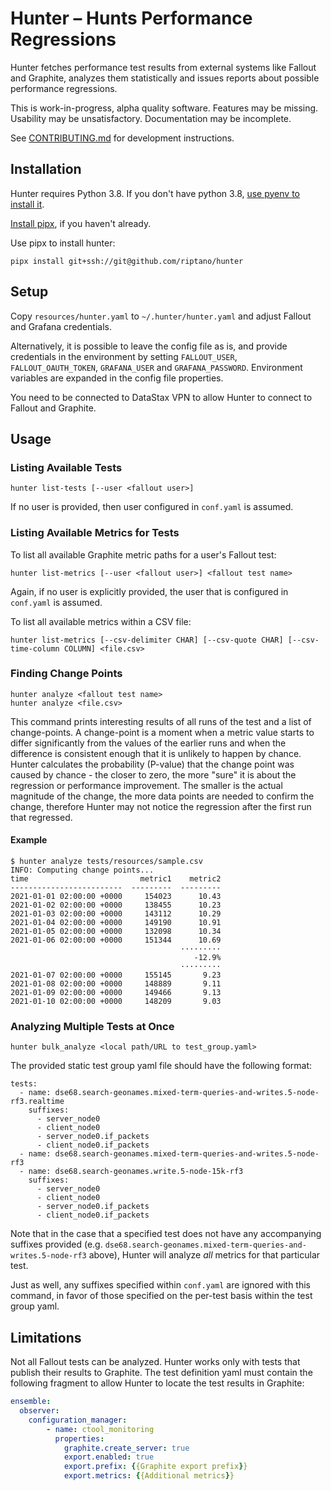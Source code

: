 Hunter – Hunts Performance Regressions
======================================

Hunter fetches performance test results from external systems
like Fallout and Graphite, analyzes them statistically and 
issues reports about possible performance regressions. 

This is work-in-progress, alpha quality software. 
Features may be missing. 
Usability may be unsatisfactory.
Documentation may be incomplete.

See [CONTRIBUTING.md](CONTRIBUTING.md) for development instructions.

## Installation

Hunter requires Python 3.8.  If you don't have python 3.8, [use pyenv to install
it](https://datastax.jira.com/wiki/spaces/~741246479/pages/827785323/Coping+with+python+environments).

[Install
pipx](https://datastax.jira.com/wiki/spaces/~741246479/pages/827785323/Coping+with+python+environments),
if you haven't already.

Use pipx to install hunter:

```
pipx install git+ssh://git@github.com/riptano/hunter
```

## Setup
Copy `resources/hunter.yaml` to `~/.hunter/hunter.yaml` and adjust
Fallout and Grafana credentials. 

Alternatively, it is possible to leave 
the config file as is, and provide credentials in the environment
by setting `FALLOUT_USER`, `FALLOUT_OAUTH_TOKEN`, `GRAFANA_USER` and `GRAFANA_PASSWORD`.
Environment variables are expanded in the config file properties.

You need to be connected to DataStax VPN to allow Hunter to connect
to Fallout and Graphite.

## Usage
### Listing Available Tests
```
hunter list-tests [--user <fallout user>]
``` 

If no user is provided, then user configured in `conf.yaml` is assumed.

### Listing Available Metrics for Tests

To list all available Graphite metric paths for a user's Fallout test:
```
hunter list-metrics [--user <fallout user>] <fallout test name>
```
Again, if no user is explicitly provided, the user that is configured in `conf.yaml` is assumed.

To list all available metrics within a CSV file:
```
hunter list-metrics [--csv-delimiter CHAR] [--csv-quote CHAR] [--csv-time-column COLUMN] <file.csv>
```


### Finding Change Points
```
hunter analyze <fallout test name>
hunter analyze <file.csv>
```

This command prints interesting results of all
runs of the test and a list of change-points. 
A change-point is a moment when a metric value starts to differ significantly
from the values of the earlier runs and when the difference 
is consistent enough that it is unlikely to happen by chance.  
Hunter calculates the probability (P-value) that the change point was caused 
by chance - the closer to zero, the more "sure" it is about the regression or
performance improvement. The smaller is the actual magnitude of the change,
the more data points are needed to confirm the change, therefore Hunter may
not notice the regression after the first run that regressed.

#### Example
```
$ hunter analyze tests/resources/sample.csv
INFO: Computing change points...
time                         metric1    metric2
-------------------------  ---------  ---------
2021-01-01 02:00:00 +0000     154023      10.43
2021-01-02 02:00:00 +0000     138455      10.23
2021-01-03 02:00:00 +0000     143112      10.29
2021-01-04 02:00:00 +0000     149190      10.91
2021-01-05 02:00:00 +0000     132098      10.34
2021-01-06 02:00:00 +0000     151344      10.69
                                      ·········
                                         -12.9%
                                      ·········
2021-01-07 02:00:00 +0000     155145       9.23
2021-01-08 02:00:00 +0000     148889       9.11
2021-01-09 02:00:00 +0000     149466       9.13
2021-01-10 02:00:00 +0000     148209       9.03
```

### Analyzing Multiple Tests at Once
```
hunter bulk_analyze <local path/URL to test_group.yaml>  
```
The provided static test group yaml file should have the following format:
```
tests:
  - name: dse68.search-geonames.mixed-term-queries-and-writes.5-node-rf3.realtime
    suffixes:
      - server_node0
      - client_node0
      - server_node0.if_packets
      - client_node0.if_packets
  - name: dse68.search-geonames.mixed-term-queries-and-writes.5-node-rf3
  - name: dse68.search-geonames.write.5-node-15k-rf3
    suffixes:
      - server_node0
      - client_node0
      - server_node0.if_packets
      - client_node0.if_packets
```
Note that in the case that a specified test does not have any accompanying suffixes provided
(e.g. `dse68.search-geonames.mixed-term-queries-and-writes.5-node-rf3` above), Hunter
will analyze _all_ metrics for that particular test. 

Just as well, any suffixes specified within `conf.yaml` are ignored with this command, 
in favor of those specified on the per-test basis within the test group yaml.



## Limitations
Not all Fallout tests can be analyzed. Hunter works only with tests
that publish their results to Graphite. The test definition 
yaml must contain the following fragment to allow Hunter to locate
the test results in Graphite:

```yaml
ensemble:
  observer:
    configuration_manager:
        - name: ctool_monitoring
          properties:
            graphite.create_server: true
            export.enabled: true
            export.prefix: {{Graphite export prefix}}
            export.metrics: {{Additional metrics}}              
```
